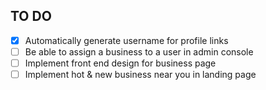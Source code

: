 ## TO DO
- [X] Automatically generate username for profile links
- [ ] Be able to assign a business to a user in admin console
- [ ] Implement front end design for business page
- [ ] Implement hot & new business near you in landing page
